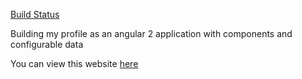 [Build Status](https://travis-ci.org/Kafiil/ng-profile.svg?branch=master)

Building my profile as an angular 2 application with components and configurable data 

You can view this website [here](https://kafiil.github.io/ng-profile/)